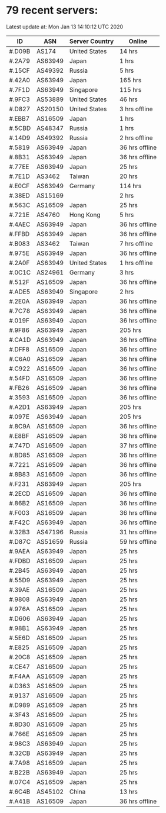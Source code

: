 # 79 recent servers:

Latest update at: Mon Jan 13 14:10:12 UTC 2020

| ID | ASN | Server Country | Online |
| -- | --- | -------------- | ------ |
| #.D09B | AS174 | United States | 14 hrs |
| #.2A79 | AS63949 | Japan | 1 hrs |
| #.15CF | AS49392 | Russia | 5 hrs |
| #.42A0 | AS63949 | Japan | 165 hrs |
| #.7F1D | AS63949 | Singapore | 115 hrs |
| #.9FC3 | AS53889 | United States | 46 hrs |
| #.D827 | AS20150 | United States | 3 hrs offline |
| #.EBB7 | AS16509 | Japan | 1 hrs |
| #.5CBD | AS48347 | Russia | 1 hrs |
| #.14D9 | AS49392 | Russia | 2 hrs offline |
| #.5819 | AS63949 | Japan | 36 hrs offline |
| #.8B31 | AS63949 | Japan | 36 hrs offline |
| #.77EE | AS63949 | Japan | 25 hrs |
| #.7E1D | AS3462 | Taiwan | 20 hrs |
| #.E0CF | AS63949 | Germany | 114 hrs |
| #.38ED | AS15169 |  | 2 hrs |
| #.563C | AS16509 | Japan | 25 hrs |
| #.721E | AS4760 | Hong Kong | 5 hrs |
| #.4AEC | AS63949 | Japan | 36 hrs offline |
| #.FFBD | AS63949 | Japan | 36 hrs offline |
| #.B083 | AS3462 | Taiwan | 7 hrs offline |
| #.975E | AS63949 | Japan | 36 hrs offline |
| #.2A0F | AS63949 | United States | 1 hrs offline |
| #.0C1C | AS24961 | Germany | 3 hrs |
| #.512F | AS16509 | Japan | 36 hrs offline |
| #.ADE5 | AS63949 | Singapore | 2 hrs |
| #.2E0A | AS63949 | Japan | 36 hrs offline |
| #.7C78 | AS63949 | Japan | 36 hrs offline |
| #.019F | AS63949 | Japan | 36 hrs offline |
| #.9F86 | AS63949 | Japan | 205 hrs |
| #.CA1D | AS63949 | Japan | 36 hrs offline |
| #.DFF8 | AS16509 | Japan | 36 hrs offline |
| #.C6A0 | AS16509 | Japan | 36 hrs offline |
| #.C922 | AS16509 | Japan | 36 hrs offline |
| #.54FD | AS16509 | Japan | 36 hrs offline |
| #.FB26 | AS16509 | Japan | 36 hrs offline |
| #.3593 | AS16509 | Japan | 36 hrs offline |
| #.A2D1 | AS63949 | Japan | 205 hrs |
| #.097E | AS63949 | Japan | 205 hrs |
| #.8C9A | AS16509 | Japan | 36 hrs offline |
| #.E8BF | AS16509 | Japan | 36 hrs offline |
| #.747D | AS16509 | Japan | 37 hrs offline |
| #.BD85 | AS16509 | Japan | 36 hrs offline |
| #.7221 | AS16509 | Japan | 36 hrs offline |
| #.8B83 | AS16509 | Japan | 36 hrs offline |
| #.F231 | AS63949 | Japan | 205 hrs |
| #.2ECD | AS16509 | Japan | 36 hrs offline |
| #.86B2 | AS16509 | Japan | 36 hrs offline |
| #.F003 | AS16509 | Japan | 36 hrs offline |
| #.F42C | AS63949 | Japan | 36 hrs offline |
| #.32B3 | AS47196 | Russia | 31 hrs offline |
| #.D87C | AS51659 | Russia | 59 hrs offline |
| #.9AEA | AS63949 | Japan | 25 hrs |
| #.FDBD | AS16509 | Japan | 25 hrs |
| #.2B45 | AS63949 | Japan | 25 hrs |
| #.55D9 | AS63949 | Japan | 25 hrs |
| #.39AE | AS16509 | Japan | 25 hrs |
| #.9808 | AS63949 | Japan | 25 hrs |
| #.976A | AS16509 | Japan | 25 hrs |
| #.D606 | AS63949 | Japan | 25 hrs |
| #.98B1 | AS63949 | Japan | 25 hrs |
| #.5E6D | AS16509 | Japan | 25 hrs |
| #.E825 | AS16509 | Japan | 25 hrs |
| #.20C8 | AS16509 | Japan | 25 hrs |
| #.CE47 | AS16509 | Japan | 25 hrs |
| #.F4AA | AS16509 | Japan | 25 hrs |
| #.D363 | AS16509 | Japan | 25 hrs |
| #.9137 | AS16509 | Japan | 25 hrs |
| #.D989 | AS16509 | Japan | 25 hrs |
| #.3F43 | AS16509 | Japan | 25 hrs |
| #.8D30 | AS16509 | Japan | 25 hrs |
| #.766E | AS16509 | Japan | 25 hrs |
| #.98C3 | AS63949 | Japan | 25 hrs |
| #.32CB | AS63949 | Japan | 25 hrs |
| #.7A98 | AS16509 | Japan | 25 hrs |
| #.B22B | AS63949 | Japan | 25 hrs |
| #.07C4 | AS16509 | Japan | 25 hrs |
| #.6C4B | AS45102 | China | 13 hrs |
| #.A41B | AS16509 | Japan | 36 hrs offline |

